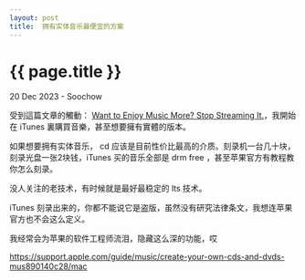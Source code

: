 ```yaml
---
layout: post
title:  拥有实体音乐最便宜的方案
---
```


{{ page.title }}
================
<p class="meta">20 Dec 2023 - Soochow</p>

受到這篇文章的觸動： [Want to Enjoy Music More? Stop Streaming It.](https://www.nytimes.com/2023/09/19/magazine/music-not-streaming.html)，我開始在 iTunes 裏購買音樂，甚至想要擁有實體的版本。

如果想要拥有实体音乐， cd 应该是目前性价比最高的介质。刻录机一台几十块，刻录光盘一张2块钱，iTunes 买的音乐全部是 drm free ，甚至苹果官方有教程教你怎么刻录。

没人关注的老技术，有时候就是最好最稳定的 lts 技术。

iTunes 刻录出来的，你都不能说它是盗版，虽然没有研究法律条文，我想连苹果官方也不会这么定义。

我经常会为苹果的软件工程师流泪，隐藏这么深的功能，哎

[https://support.apple.com/guide/music/create-your-own-cds-and-dvds-mus890140c28/mac
](https://support.apple.com/guide/music/create-your-own-cds-and-dvds-mus890140c28/mac
)
